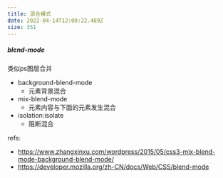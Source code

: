 ```yaml
---
title: 混合模式
date: 2022-04-14T12:00:22.489Z
size: 351
---
```

##### blend-mode

类似ps图层合并

- background-blend-mode
  - 元素背景混合
- mix-blend-mode
  - 元素内容与下面的元素发生混合
- isolation:isolate
  - 阻断混合



refs:

- https://www.zhangxinxu.com/wordpress/2015/05/css3-mix-blend-mode-background-blend-mode/
- https://developer.mozilla.org/zh-CN/docs/Web/CSS/blend-mode

